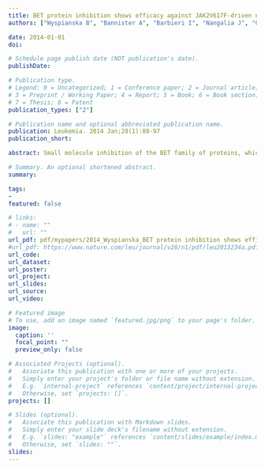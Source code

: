 ```yaml
---
title: BET protein inhibition shows efficacy against JAK2V617F-driven neoplasms
authors: ["Wyspianska B", "Bannister A", "Barbieri I", "Nangalia J", "Godfrey A", "Calero-Nieto F", samrobson, "Rioja I", "Li J", "Wiese M", "Cannizzaro E", "Dawson M", "Huntly B", "Prinjha R", "Green A", "Gottgens B", "Kouzarides T"]

date: 2014-01-01
doi: 

# Schedule page publish date (NOT publication's date).
publishDate: 

# Publication type.
# Legend: 0 = Uncategorized; 1 = Conference paper; 2 = Journal article;
# 3 = Preprint / Working Paper; 4 = Report; 5 = Book; 6 = Book section;
# 7 = Thesis; 8 = Patent
publication_types: ["2"]

# Publication name and optional abbreviated publication name.
publication: Leukemia. 2014 Jan;28(1):88-97
publication_short: 

abstract: Small molecule inhibition of the BET family of proteins, which bind acetylated lysines within histones, has been shown to have a marked therapeutic benefit in pre-clinical models of mixed lineage leukemia (MLL) fusion protein-driven leukemias. Here, we report that I-BET151, a highly specific BET family bromodomain inhibitor, leads to growth inhibition in a human erythroleukemic (HEL) cell line as well as in erythroid precursors isolated from polycythemia vera patients. One of the genes most highly downregulated by I-BET151 was LMO2, an important oncogenic regulator of hematopoietic stem cell development and erythropoiesis. We previously reported that LMO2 transcription is dependent upon Janus kinase 2 (JAK2) kinase activity in HEL cells. Here, we show that the transcriptional changes induced by a JAK2 inhibitor (TG101209) and I-BET151 in HEL cells are significantly over-lapping, suggesting a common pathway of action. We generated JAK2 inhibitor resistant HEL cells and showed that these retain sensitivity to I-BET151. These data highlight I-BET151 as a potential alternative treatment against myeloproliferative neoplasms driven by constitutively active JAK2 kinase.

# Summary. An optional shortened abstract.
summary: 

tags:
-
featured: false

# links:
# - name: ""
#   url: ""
url_pdf: pdf/mypapers/2014_Wyspianska_BET protein inhibition shows efficacy against JAK2V617F-driven neoplasms.pdf
#url_pdf: https://www.nature.com/leu/journal/v28/n1/pdf/leu2013234a.pdf
url_code: 
url_dataset: 
url_poster: 
url_project:
url_slides: 
url_source: 
url_video: 

# Featured image
# To use, add an image named `featured.jpg/png` to your page's folder. 
image:
  caption: ''
  focal_point: ""
  preview_only: false

# Associated Projects (optional).
#   Associate this publication with one or more of your projects.
#   Simply enter your project's folder or file name without extension.
#   E.g. `internal-project` references `content/project/internal-project/index.md`.
#   Otherwise, set `projects: []`.
projects: []

# Slides (optional).
#   Associate this publication with Markdown slides.
#   Simply enter your slide deck's filename without extension.
#   E.g. `slides: "example"` references `content/slides/example/index.md`.
#   Otherwise, set `slides: ""`.
slides: 
---
```

